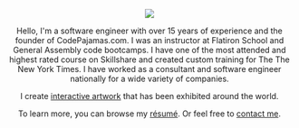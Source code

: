 <p align="center"><img src="https://hire.jonathangrover.com/images/jon-flying.png"></p>
<p align="center">Hello, I'm a software engineer with over 15 years of experience and the founder of CodePajamas.com. I was an instructor at Flatiron School and General Assembly code bootcamps. I have one of the most attended and highest rated course on Skillshare and created custom training for The The New York Times. I have worked as a consultant and software engineer nationally for a wide variety of companies.</p>
<p align="center">I create <a href='https://jonathangrover.com/' target='_blank'>interactive artwork</a> that has been exhibited around the world.</p>
<p align="center">To learn more, you can browse my <a href='https://hire.jonathangrover.com/#resume'>résumé</a>. Or feel free to <a href='https://hire.jonathangrover.com/#contact'>contact me</a>.</p>
